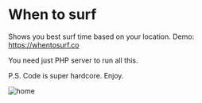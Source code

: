 # When to surf
Shows you best surf time based on your location. Demo: https://whentosurf.co

You need just PHP server to run all this.

P.S. Code is super hardcore. Enjoy.

![home](https://github.com/andreyazimov/whentosurf/yes.jpeg)
